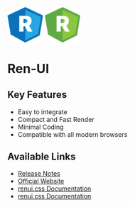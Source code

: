 <img src="dist/images/logo-css.svg" width="80" title="renui.css"> <img src="dist/images/logo-js.svg" width="80" title="renui.js"><br>
# Ren-UI

## Key Features ##
- Easy to integrate
- Compact and Fast Render
- Minimal Coding
- Compatible with all modern browsers

## Available Links ##
- <a href="https://github.com/brokenaxe/Ren-UI/blob/master/RELEASE%20NOTES.md">Release Notes</a>
- <a href="http://getrenui.com">Official Website</a>
- <a href="http://getrenui.com/v2/css/">renui.css Documentation</a>
- <a href="http://getrenui.com/v2/js/">renui.css Documentation</a>
